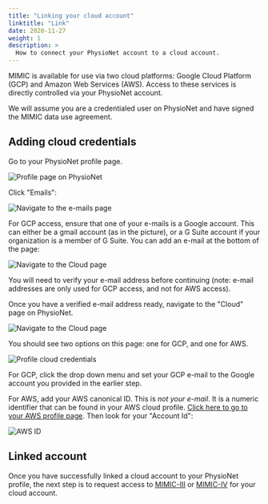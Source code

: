 ```yaml
---
title: "Linking your cloud account"
linktitle: "Link"
date: 2020-11-27
weight: 1
description: >
  How to connect your PhysioNet account to a cloud account.
---
```


MIMIC is available for use via two cloud platforms: Google Cloud Platform (GCP) and Amazon Web Services (AWS). Access to these services is directly controlled via your PhysioNet account.

We will assume you are a credentialed user on PhysioNet and have signed the MIMIC data use agreement.

## Adding cloud credentials

Go to your PhysioNet profile page.

![Profile page on PhysioNet](/img/cloud/profile.png)

Click "Emails":

![Navigate to the e-mails page](/img/cloud/emails.png)

For GCP access, ensure that one of your e-mails is a Google account. This can either be a gmail account (as in the picture), or a G Suite account if your organization is a member of G Suite. You can add an e-mail at the bottom of the page:

![Navigate to the Cloud page](/img/cloud/add_email.png)

You will need to verify your e-mail address before continuing (note: e-mail addresses are only used for GCP access, and not for AWS access).

Once you have a verified e-mail address ready, navigate to the "Cloud" page on PhysioNet.

![Navigate to the Cloud page](/img/cloud/cloud_page.png)

You should see two options on this page: one for GCP, and one for AWS.

![Profile cloud credentials](/img/cloud/credentials.png)

For GCP, click the drop down menu and set your GCP e-mail to the Google account you provided in the earlier step.

For AWS, add your AWS canonical ID. This is *not your e-mail*. It is a numeric identifier that can be found in your AWS cloud profile. [Click here to go to your AWS profile page](https://console.aws.amazon.com/billing/home?#/account). Then look for your "Account Id":

![AWS ID](/img/cloud/aws/aws_id.png)

## Linked account

Once you have successfully linked a cloud account to your PhysioNet profile, the next step is to request access to [MIMIC-III](/iii/gettingstarted/cloud/request) or [MIMIC-IV](/iv/access/cloud/request) for your cloud account.